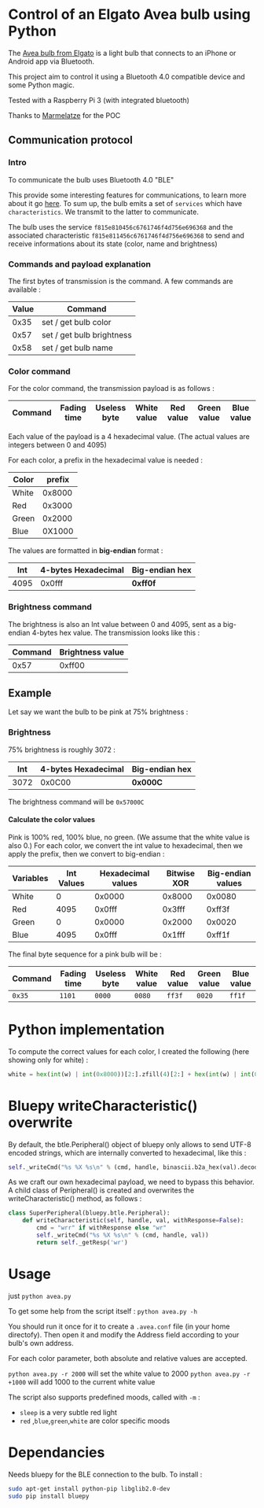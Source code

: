 # Control of an Elgato Avea bulb using Python

The [Avea bulb from Elgato](https://www.amazon.co.uk/Elgato-Avea-Dynamic-Light-Android-Smartphone/dp/B00O4EZ11Q) is a light bulb that connects to an iPhone or Android app via Bluetooth. 

This project aim to control it using a Bluetooth 4.0 compatible device and some Python magic.

Tested with a Raspberry Pi 3 (with integrated bluetooth) 

Thanks to [Marmelatze](https://github.com/Marmelatze/avea_bulb) for the POC

## Communication protocol

### Intro

To communicate the bulb uses Bluetooth 4.0 "BLE"

This provide some interesting features for communications, to learn more about it go [here](https://learn.adafruit.com/introduction-to-bluetooth-low-energy/gatt). To sum up, the bulb emits a set of `services` which have `characteristics`. We transmit to the latter to communicate.
 
The bulb uses the service `f815e810456c6761746f4d756e696368` and the associated characteristic `f815e811456c6761746f4d756e696368` to send and receive informations about its state (color, name and brightness)

### Commands and payload explanation

The first bytes of transmission is the command. A few commands are available : 

Value | Command
--- | ---
0x35 | set / get bulb color
0x57 | set / get bulb brightness
0x58 | set / get bulb name

### Color command

For the color command, the transmission payload is as follows : 

Command | Fading time | Useless byte | White value | Red value | Green value | Blue value 
---|---|---|---|---|---|---

Each value of the payload is a 4 hexadecimal value. (The actual values are integers between 0 and 4095)

For each color, a prefix in the hexadecimal value is needed : 

Color | prefix
---|---
White| 0x8000
Red | 0x3000
Green | 0x2000
Blue | 0X1000

The values are formatted in **big-endian** format : 

Int | 4-bytes Hexadecimal | Big-endian hex 
---|---|---
4095 | 0x0fff| **0xff0f**

### Brightness command

The brightness is also an Int value between 0 and 4095, sent as a big-endian 4-bytes hex value. The transmission looks like this : 

Command | Brightness value | 
---|---
0x57 | 0xff00

## Example

Let say we want the bulb to be pink at 75% brightness : 

### Brightness
75% brightness is roughly 3072 : 

Int | 4-bytes Hexadecimal | **Big-endian hex** 
---|---|---
3072 |0x0C00| **0x000C**

The brightness command will be `0x57000C`

#### Calculate the color values
Pink is 100% red, 100% blue, no green. (We assume that the white value is also 0.) For each color, we convert the int value to hexadecimal, then we apply the prefix, then we convert to big-endian : 

Variables | Int Values | Hexadecimal values | Bitwise XOR | Big-endian values
---|---|---|---|---
White| 0| 0x0000| 0x8000| 0x0080
Red | 4095| 0x0fff| 0x3fff| 0xff3f
Green | 0 | 0x0000| 0x2000 | 0x0020
Blue | 4095| 0x0fff | 0x1fff| 0xff1f



The final byte sequence for a pink bulb will be :

Command | Fading time | Useless byte | White value | Red value | Green value | Blue value 
---|---|---|---|---|---|---
`0x35`|`1101`| `0000`| `0080`|`ff3f`|`0020`|`ff1f`

# Python implementation
To compute the correct values for each color, I created the following (here showing only for white) : 

```python
white = hex(int(w) | int(0x8000))[2:].zfill(4)[2:] + hex(int(w) | int(0x8000))[2:].zfill(4)[:2]
```
 
# Bluepy writeCharacteristic() overwrite
By default, the btle.Peripheral() object of bluepy only allows to send UTF-8 encoded strings, which are internally converted to hexadecimal, like this : 

```python
self._writeCmd("%s %X %s\n" % (cmd, handle, binascii.b2a_hex(val).decode('utf-8')))
```

As we craft our own hexadecimal payload, we need to bypass this behavior. A child class of Peripheral() is created and overwrites the writeCharacteristic() method, as follows : 

```python
class SuperPeripheral(bluepy.btle.Peripheral):
    def writeCharacteristic(self, handle, val, withResponse=False):
        cmd = "wrr" if withResponse else "wr"
        self._writeCmd("%s %X %s\n" % (cmd, handle, val))
        return self._getResp('wr')
```

# Usage

just `python avea.py`

To get some help from the script itself : `python avea.py -h`

You should run it once for it to create a `.avea.conf` file (in your home directofy). Then open it and modify the Address field according to your bulb's own address.

For each color parameter, both absolute and relative values are accepted.

`python avea.py -r 2000` will set the white value to 2000
`python avea.py -r +1000` will add 1000 to the current white value

The script also supports predefined moods, called with `-m` : 

* `sleep` is a very subtle red light
* `red` ,`blue`,`green`,`white` are color specific moods

# Dependancies
Needs bluepy for the BLE connection to the bulb. To install : 

```bash
sudo apt-get install python-pip libglib2.0-dev
sudo pip install bluepy
```